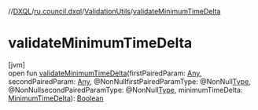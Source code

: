 //[DXQL](../../../index.md)/[ru.council.dxql](../index.md)/[ValidationUtils](index.md)/[validateMinimumTimeDelta](validate-minimum-time-delta.md)

# validateMinimumTimeDelta

[jvm]\
open fun [validateMinimumTimeDelta](validate-minimum-time-delta.md)(firstPairedParam: [Any](https://kotlinlang.org/api/latest/jvm/stdlib/kotlin/-any/index.html), secondPairedParam: [Any](https://kotlinlang.org/api/latest/jvm/stdlib/kotlin/-any/index.html), @NonNullfirstPairedParamType: @NonNull[Type](../../ru.council.dxql.enums/-type/index.md), @NonNullsecondPairedParamType: @NonNull[Type](../../ru.council.dxql.enums/-type/index.md), minimumTimeDelta: [MinimumTimeDelta](../../ru.council.dxql.models.constraints/-minimum-time-delta/index.md)): [Boolean](https://kotlinlang.org/api/latest/jvm/stdlib/kotlin/-boolean/index.html)
